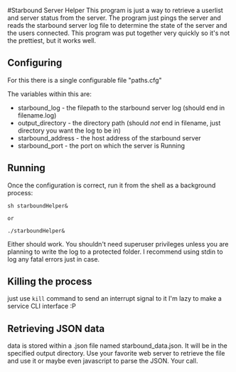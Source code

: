 #Starbound Server Helper
This program is just a way to retrieve a userlist and server status from the server.
The program just pings the server and reads the starbound server log file to determine
the state of the server and the users connected. This program was put together very quickly
so it's not the prettiest, but it works well.

## Configuring
For this there is a single configurable file "paths.cfg"

The variables within this are:

* starbound_log - the filepath to the starbound server log (should end in filename.log)
* output_directory - the directory path (should _not_ end in filename, just directory you want the log to be in)
* starbound_address - the host address of the starbound server
* starbound_port - the port on which the server is Running

## Running
Once the configuration is correct, run it from the shell as a background process:
```
sh starboundHelper&

or

./starboundHelper&
```

Either should work. You shouldn't need superuser privileges unless you are planning to write
the log to a protected folder. I recommend using stdin to log any fatal errors just in case.

## Killing the process

just use `kill` command to send an interrupt signal to it
I'm lazy to make a service CLI interface :P

## Retrieving JSON data

data is stored within a .json file named starbound_data.json. It will be in the specified output directory. Use your favorite web server to retrieve the file and use it or maybe even javascript to parse the JSON. Your call.
